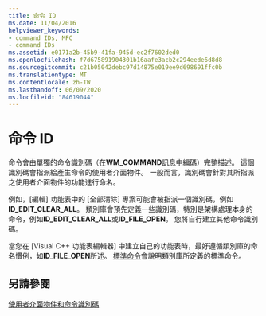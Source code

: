 ```yaml
---
title: 命令 ID
ms.date: 11/04/2016
helpviewer_keywords:
- command IDs, MFC
- command IDs
ms.assetid: e0171a2b-45b9-41fa-945d-ec2f7602ded0
ms.openlocfilehash: f7d675891904301b16aafe3acb2c294eede6d8d8
ms.sourcegitcommit: c21b05042debc97d14875e019ee9d698691ffc0b
ms.translationtype: MT
ms.contentlocale: zh-TW
ms.lasthandoff: 06/09/2020
ms.locfileid: "84619044"
---
```

# <a name="command-ids"></a>命令 ID

命令會由單獨的命令識別碼（在**WM_COMMAND**訊息中編碼）完整描述。 這個識別碼會指派給產生命令的使用者介面物件。 一般而言，識別碼會針對其所指派之使用者介面物件的功能進行命名。

例如，[編輯] 功能表中的 [全部清除] 專案可能會被指派一個識別碼，例如**ID_EDIT_CLEAR_ALL**。 類別庫會預先定義一些識別碼，特別是架構處理本身的命令，例如**ID_EDIT_CLEAR_ALL**或**ID_FILE_OPEN**。 您將自行建立其他命令識別碼。

當您在 [Visual C++ 功能表編輯器] 中建立自己的功能表時，最好遵循類別庫的命名慣例，如**ID_FILE_OPEN**所述。 [標準命令](standard-commands.md)會說明類別庫所定義的標準命令。

## <a name="see-also"></a>另請參閱

[使用者介面物件和命令識別碼](user-interface-objects-and-command-ids.md)
